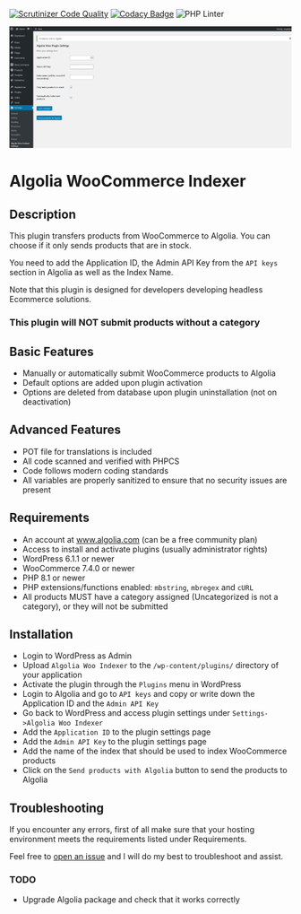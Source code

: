 [![Scrutinizer Code Quality](https://scrutinizer-ci.com/g/w3bdesign/algolia-woo-indexer/badges/quality-score.png?b=master)](https://scrutinizer-ci.com/g/w3bdesign/algolia-woo-indexer/?branch=master)
[![Codacy Badge](https://app.codacy.com/project/badge/Grade/bfe1f91c2d3a40e6953baabeee88f781)](https://www.codacy.com/gh/w3bdesign/algolia-woo-indexer/dashboard?utm_source=github.com&amp;utm_medium=referral&amp;utm_content=w3bdesign/algolia-woo-indexer&amp;utm_campaign=Badge_Grade)
![PHP Linter](https://img.shields.io/badge/Code%20checked%20with-PHPCS-green)

![Screenshot](/screenshots/screenshot1.jpg)

# Algolia WooCommerce Indexer

## Description

This plugin transfers products from WooCommerce to Algolia. You can choose if it only sends products that are in stock.

You need to add the Application ID, the Admin API Key from the `API keys` section in Algolia as well as the Index Name.

Note that this plugin is designed for developers developing headless Ecommerce solutions.

### This plugin will NOT submit products without a category

## Basic Features

-   Manually or automatically submit WooCommerce products to Algolia
-   Default options are added upon plugin activation
-   Options are deleted from database upon plugin uninstallation (not on deactivation)

## Advanced Features

-   POT file for translations is included
-   All code scanned and verified with PHPCS
-   Code follows modern coding standards
-   All variables are properly sanitized to ensure that no security issues are present

## Requirements

-   An account at www.algolia.com (can be a free community plan)
-   Access to install and activate plugins (usually administrator rights)
-   WordPress 6.1.1 or newer
-   WooCommerce 7.4.0 or newer
-   PHP 8.1 or newer
-   PHP extensions/functions enabled: `mbstring`, `mbregex` and `cURL`
-   All products MUST have a category assigned (Uncategorized is not a category), or they will not be submitted

## Installation

-   Login to WordPress as Admin
-   Upload `Algolia Woo Indexer` to the `/wp-content/plugins/` directory of your application
-   Activate the plugin through the `Plugins` menu in WordPress
-   Login to Algolia and go to `API keys` and copy or write down the Application ID and the `Admin API Key`
-   Go back to WordPress and access plugin settings under `Settings->Algolia Woo Indexer`
-   Add the `Application ID` to the plugin settings page
-   Add the `Admin API Key` to the plugin settings page
-   Add the name of the index that should be used to index WooCommerce products
-   Click on the `Send products with Algolia` button to send the products to Algolia

## Troubleshooting

If you encounter any errors, first of all make sure that your hosting environment meets the requirements listed under Requirements.

Feel free to <a href="https://github.com/w3bdesign/algolia-woo-indexer/issues">open an issue</a> and I will do my best to troubleshoot and assist.

### TODO

-   Upgrade Algolia package and check that it works correctly
